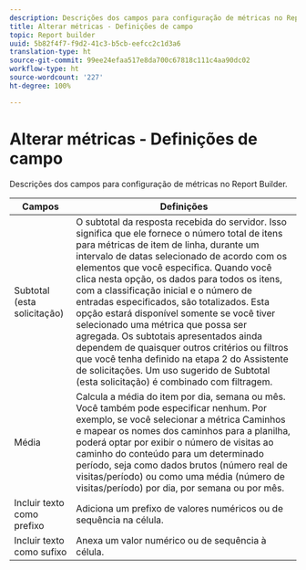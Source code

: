 ```yaml
---
description: Descrições dos campos para configuração de métricas no Report Builder.
title: Alterar métricas - Definições de campo
topic: Report builder
uuid: 5b82f4f7-f9d2-41c3-b5cb-eefcc2c1d3a6
translation-type: ht
source-git-commit: 99ee24efaa517e8da700c67818c111c4aa90dc02
workflow-type: ht
source-wordcount: '227'
ht-degree: 100%

---
```



# Alterar métricas - Definições de campo

Descrições dos campos para configuração de métricas no Report Builder.

| Campos | Definições |
|--- |--- |
| Subtotal (esta solicitação) | O subtotal da resposta recebida do servidor. Isso significa que ele fornece o número total de itens para métricas de item de linha, durante um intervalo de datas selecionado de acordo com os elementos que você especifica. Quando você clica nesta opção, os dados para todos os itens, com a classificação inicial e o número de entradas especificados, são totalizados.  Esta opção estará disponível somente se você tiver selecionado uma métrica que possa ser agregada. Os subtotais apresentados ainda dependem de quaisquer outros critérios ou filtros que você tenha definido na etapa 2 do Assistente de solicitações. Um uso sugerido de Subtotal (esta solicitação) é combinado com filtragem. |
| Média | Calcula a média do item por dia, semana ou mês. Você também pode especificar nenhum.  Por exemplo, se você selecionar a métrica Caminhos e mapear os nomes dos caminhos para a planilha, poderá optar por exibir o número de visitas ao caminho do conteúdo para um determinado período, seja como dados brutos (número real de visitas/período) ou como uma média (número de visitas/período) por dia, por semana ou por mês. |
| Incluir texto como prefixo | Adiciona um prefixo de valores numéricos ou de sequência na célula. |
| Incluir texto como sufixo | Anexa um valor numérico ou de sequência à célula. |
